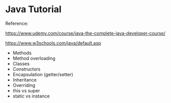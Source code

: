 # Java Tutorial

Reference:

https://www.udemy.com/course/java-the-complete-java-developer-course/

https://www.w3schools.com/java/default.asp


- Methods
- Method overloading
- Classes
- Constructors
- Encapsulation (getter/setter)
- Inheritance
- Overriding
- this vs super
- static vs instance
